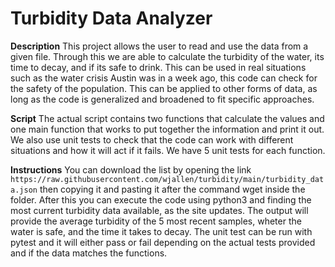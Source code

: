 # Turbidity Data Analyzer

**Description**
This project allows the user to read and use the data from a given file. Through this we are able to 
calculate the turbidity of the water, its time to decay, and if its safe to drink. This can be used 
in real situations such as the water crisis Austin was in a week ago, this code can check for the
safety of the population. This can be applied to other forms of data, as long as the code is generalized
and broadened to fit specific approaches.

**Script**
The actual script contains two functions that calculate the values and one main function that works
to put together the information and print it out. We also use unit tests to check that the code can
work with different situations and how it will act if it fails. We have 5 unit tests for each function.


**Instructions**
You can download the list by opening the link `https://raw.githubusercontent.com/wjallen/turbidity/main/turbidity_data.json` then copying it and pasting it after the command wget inside the folder. After this you can execute the code using python3 and finding the most current 
turbidity data available, as the site updates. The output will provide the average turbidity of the
5 most recent samples, wheter the water is safe, and the time it takes to decay. The unit test can
be run with pytest and it will either pass or fail depending on the actual tests provided and if 
the data matches the functions.


